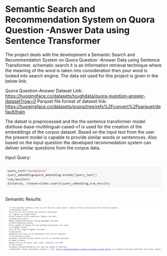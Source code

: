 # Semantic Search and Recommendation System on Quora Question -Answer Data using Sentence Transformer


The project deals with the development a Semantic Search and Recommendation System on Quora Question -Answer Data using Sentence Transformer. schematic search it is an Information retrieval technique where the meaning of the word is taken into consideration then your word is looked into search engine. The data set used for this project is given in the below link:


Quora Question-Answer Dataset Link:  https://huggingface.co/datasets/toughdata/quora-question-answer-dataset?row=0
Parquet file format of dataset link: https://huggingface.co/datasets/quora/tree/refs%2Fconvert%2Fparquet/default/train


The datset is preprocessed and the the sentence transformer model distiluse-base-multilingual-cased-v1 is used for the creation of the embeddings of the corpus dataset. Based on the input text from the user the present model is capable to provide similar words or sentennces. Also based on the input question the developed recommedation system can deliver similar questions from the corpus data.

Input Query:

![alt text](https://github.com/anandaiml19/Capstone_Project_2_MLZoomCamp24/blob/main/Query1.PNG)

Semantic Results:

![alt text](https://github.com/anandaiml19/Capstone_Project_2_MLZoomCamp24/blob/main/Results-semantic-search.PNG)






    

